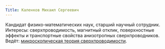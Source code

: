 ```yaml
---
Title: Каленков Михаил Сергеевич
---
```


Кандидат физико-математических наук, старший научный сотрудник.  
Интересы: сверхпроводимость, магнитный отклик, поверхностные эффекты и транспортные свойства анизотропных сверхпроводников.  
Ведёт: [микроскопическая теория сверхпроводимости](%base_url%?study%2Fplan%2Fsupercond).
